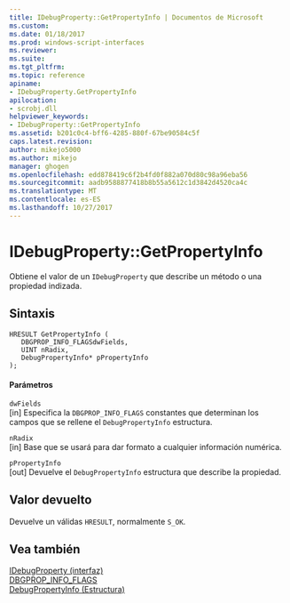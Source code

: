 ```yaml
---
title: IDebugProperty::GetPropertyInfo | Documentos de Microsoft
ms.custom: 
ms.date: 01/18/2017
ms.prod: windows-script-interfaces
ms.reviewer: 
ms.suite: 
ms.tgt_pltfrm: 
ms.topic: reference
apiname:
- IDebugProperty.GetPropertyInfo
apilocation:
- scrobj.dll
helpviewer_keywords:
- IDebugProperty::GetPropertyInfo
ms.assetid: b201c0c4-bff6-4285-880f-67be90584c5f
caps.latest.revision: 
author: mikejo5000
ms.author: mikejo
manager: ghogen
ms.openlocfilehash: edd878419c6f2b4fd0f882a070d80c98a96eba56
ms.sourcegitcommit: aadb9588877418b8b55a5612c1d3842d4520ca4c
ms.translationtype: MT
ms.contentlocale: es-ES
ms.lasthandoff: 10/27/2017
---
```

# <a name="idebugpropertygetpropertyinfo"></a>IDebugProperty::GetPropertyInfo
Obtiene el valor de un `IDebugProperty` que describe un método o una propiedad indizada.  
  
## <a name="syntax"></a>Sintaxis  
  
```  
HRESULT GetPropertyInfo (  
   DBGPROP_INFO_FLAGSdwFields,  
   UINT nRadix,  
   DebugPropertyInfo* pPropertyInfo  
);  
```  
  
#### <a name="parameters"></a>Parámetros  
 `dwFields`  
 [in] Especifica la `DBGPROP_INFO_FLAGS` constantes que determinan los campos que se rellene el `DebugPropertyInfo` estructura.  
  
 `nRadix`  
 [in] Base que se usará para dar formato a cualquier información numérica.  
  
 `pPropertyInfo`  
 [out] Devuelve el `DebugPropertyInfo` estructura que describe la propiedad.  
  
## <a name="return-value"></a>Valor devuelto  
 Devuelve un válidas `HRESULT`, normalmente `S_OK`.  
  
## <a name="see-also"></a>Vea también  
 [IDebugProperty (interfaz)](../../winscript/reference/idebugproperty-interface.md)   
 [DBGPROP_INFO_FLAGS](../../winscript/reference/dbgprop-info-flags.md)   
 [DebugPropertyInfo (Estructura)](../../winscript/reference/debugpropertyinfo-structure.md)